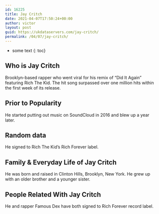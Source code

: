 ```yaml
---
id: 16225
title: Jay Critch
date: 2021-04-07T17:50:24+00:00
author: victor
layout: post
guid: https://ukdataservers.com/jay-critch/
permalink: /04/07/jay-critch/
---
```


* some text
{: toc}


## Who is Jay Critch



Brooklyn-based rapper who went viral for his remix of &#8220;Did It Again&#8221; featuring Rich The Kid. The hit song surpassed over one million hits within the first week of its release. 

                
                
                
## Prior to Popularity



He started putting out music on SoundCloud in 2016 and blew up a year later. 

                
                
                
## Random data



He signed to Rich The Kid&#8217;s Rich Forever label. 

                
                
                
## Family & Everyday Life of Jay Critch



He was born and raised in Clinton Hills, Brooklyn, New York. He grew up with an older brother and a younger sister.

                
                
                
## People Related With Jay Critch



He and rapper Famous Dex have both signed to Rich Forever record label. 

                
              
            
          
          
          